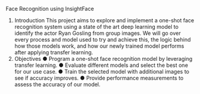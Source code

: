 Face Recognition using InsightFace
1. Introduction
This project aims to explore and implement a one-shot face recognition system using a state of the art deep learning model to identify the actor Ryan Gosling from group images. We will go over every process and model used to try and achieve this, the logic behind how those models work, and how our newly trained model performs after applying transfer learning.
2. Objectives
● Program a one-shot face recognition model by leveraging transfer learning.
● Evaluate different models and select the best one for our use case.
● Train the selected model with additional images to see if accuracy improves.
● Provide performance measurements to assess the accuracy of our model.
